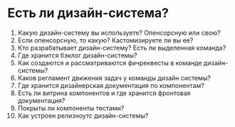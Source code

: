 # Есть ли дизайн-система?
1. Какую дизайн-систему вы используете? Опенсорсную или свою?
2. Если опенсорсную, то какую? Кастомизируете ли вы ее?
3. Кто разрабатывает дизайн-систему? Есть ли выделенная команда?
4. Где хранится бэклог дизайн-системы?
5. Как создаются и рассматриваются фичреквесты в команде дизайн-системы?
6. Каков регламент движения задач у команды дизайн системы?
7. Где хранится дизайнерская документация по компонентам?
8. Есть ли витрина компонентов и где хранится фронтовая документация?
9. Покрыты ли компоненты тестами?
10. Как устроен релизноутс дизайн-системы?